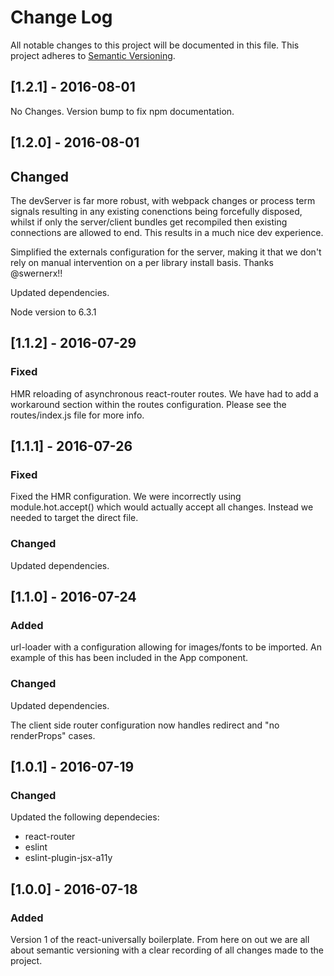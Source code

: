 # Change Log
All notable changes to this project will be documented in this file.
This project adheres to [Semantic Versioning](http://semver.org/).

## [1.2.1] - 2016-08-01

No Changes.  Version bump to fix npm documentation.

## [1.2.0] - 2016-08-01

## Changed

The devServer is far more robust, with webpack changes or process term signals resulting in any existing conenctions being forcefully disposed, whilst if only the server/client bundles get recompiled then existing connections are allowed to end.  This results in a much nice dev experience.

Simplified the externals configuration for the server, making it that we don't rely on manual intervention on a per library install basis.  Thanks @swernerx!!

Updated dependencies.

Node version to 6.3.1

## [1.1.2] - 2016-07-29

### Fixed

HMR reloading of asynchronous react-router routes.  We have had to add a workaround section within the routes configuration.  Please see the routes/index.js file for more info.

## [1.1.1] - 2016-07-26

### Fixed

Fixed the HMR configuration.  We were incorrectly using module.hot.accept() which would actually accept all changes. Instead we needed to target the direct file.

### Changed

Updated dependencies.

## [1.1.0] - 2016-07-24

### Added

url-loader with a configuration allowing for images/fonts to be imported. An
example of this has been included in the App component.

### Changed

Updated dependencies.

The client side router configuration now handles redirect and "no renderProps" cases.

## [1.0.1] - 2016-07-19

### Changed

Updated the following dependecies:
 - react-router
 - eslint
 - eslint-plugin-jsx-a11y

## [1.0.0] - 2016-07-18

### Added

Version 1 of the react-universally boilerplate.  From here on out we are all about semantic versioning with a clear recording of all changes made to the project.
